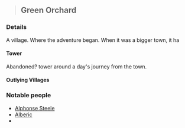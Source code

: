 >## Green Orchard

### Details

A village. Where the adventure began. When it was a bigger town, it ha

#### Tower

Abandoned? tower around a day's journey from the town. 

#### Outlying Villages

### Notable people

- [Alphonse Steele](../Characters/PCs/Alphonse%20Steele.md)
- [Alberic](../Characters/NPCs/Alberic.md)
- 

